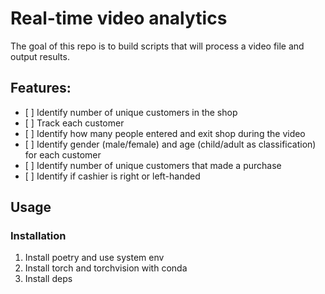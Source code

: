 # Real-time video analytics

The goal of this repo is to build scripts that will
process a video file and output results.

## Features:

- \[ \] Identify number of unique customers in the shop
- \[ \] Track each customer
- \[ \] Identify how many people entered and exit shop during the video
- \[ \] Identify gender (male/female) and age (child/adult as classification) for each customer
- \[ \] Identify number of unique customers that made a purchase
- \[ \] Identify if cashier is right or left-handed

## Usage

### Installation

1. Install poetry and use system env
1. Install torch and torchvision with conda
1. Install deps

